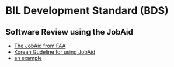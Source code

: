 # BIL Development Standard (BDS)


## Software Review using the JobAid
* [The JobAid from FAA](https://elsmar.com/elsmarqualityforum/attachments/jobaid-r1-1-pdf.14401)
* [Korean Gudeline for using JobAid](https://imnow.tistory.com/entry/14-DO178-소프트웨어-리뷰Software-Review-–-Job-Aid-1)
* [an example](https://elsmar.com/elsmarqualityforum/attachments/jobaid-r1-1-pdf.14401/)
